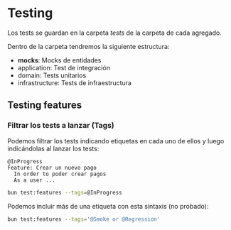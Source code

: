 # Testing

Los tests se guardan en la carpeta _tests_ de la carpeta de cada agregado.

Dentro de la carpeta tendremos la siguiente estructura:
+ __mocks__: Mocks de entidades
+ application: Test de integración
+ domain: Tests unitarios
+ infrastructure: Tests de infraestructura


## Testing features
### Filtrar los tests a lanzar (Tags)
Podemos filtrar los tests indicando etiquetas en cada uno de ellos y luego indicándolas al lanzar los tests:
```
@InProgress
Feature: Crear un nuevo pago
  In order to poder crear pagos
  As a user ...
```
```sh
bun test:features --tags=@InProgress
```
Podemos incluir más de una etiqueta con esta sintaxis (no probado):
```sh
bun test:features --tags='@Smoke or @Regression'
```

